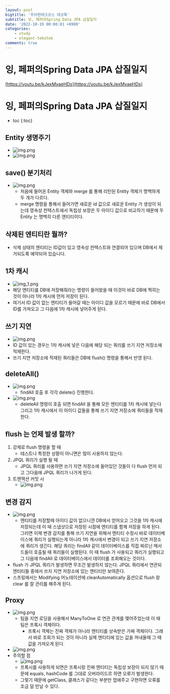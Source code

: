 ```yaml
---
layout: post
bigtitle: '우아한테크코스 테코톡'
subtitle: 잉, 페퍼의Spring Data JPA 삽질일지
date: '2022-10-19 00:00:01 +0900'
categories:
    - study
    - elegant-tekotok
comments: true
---
```


# 잉, 페퍼의Spring Data JPA 삽질일지
[https://youtu.be/kJexMyaeHDs](https://youtu.be/kJexMyaeHDs)

# 잉, 페퍼의Spring Data JPA 삽질일지
* toc
{:toc}

## Entity 생명주기
+ ![img.png](/assets/img/elegant-tekotok/EntityLifeCicle.png)
+ ![img.png](/assets/img/elegant-tekotok/EntityLifeCicle2.png)

## save() 분기처리
+ ![img.png](/assets/img/elegant-tekotok/JpaSave.png)
  + 처음에 들어온 Entity 객체와 merge 를 통해 리턴된 Entity 객체가 명백하게 두 개가 다르다. 
  + merge 명령을 통해서 들어가면 새로운 id 값으로 새로운 Entity 가 생성이 되는데 영속성 컨텍스트에서 독립성 보장은 두 아이디 값으로 비교하기 때문에 두 Entity 는 명백히 다른 엔티티이다.  

## 삭제된 엔티티란 뭘까? 
+ 삭제 상태의 엔티티는 ID값이 있고 영속성 컨텍스트와 연결되어 있으며 DB에서 제거되도록 예약되어 있습니다.


## 1차 캐시
+ ![img_1.png](/assets/img/elegant-tekotok/oneStepCash.png)
+ 해당 엔티티를 DB에 저장해줘라는 명령이 들어왔을 때 이것이 바로 DB에 찍히는 것이 아니라 1차 캐시에 먼저 저장이 된다. 
+ 여기서 ID 값이 없는 엔티티가 들어갈 때는 아이디 값을 모르기 때문에 바로 DB에서 ID를 가져오고 그 다음에 1차 캐시에 넣어주게 된다. 

## 쓰기 지연 
+ ![img.png](/assets/img/elegant-tekotok/WriteDelay.png)
+ ID 값이 있는 경우는 1차 캐시에 넣은 다음에 해당 되는 쿼리를 쓰기 지연 저장소에 적재한다. 
+ 쓰기 지연 저장소에 적재된 쿼리들은 DB에 flush() 명령을 통해서 반영 된다. 

## deleteAll()
+ ![img.png](/assets/img/elegant-tekotok/deleteAll.png)
  + findAll 호출 후 각각 delete() 진행한다. 
+ ![img.png](/assets/img/elegant-tekotok/deleteAll2.png)
  + deleteAll 명령이 호출 되면 findAll 을 통해 모든 엔티티를 1차 캐시에 넣는다 그리고 1차 캐시에서 이 아이디 값들을 통해 쓰기 지연 저장소에 쿼리들을 적재한다.

## flush 는 언제 발생 할까?
1. 강제로 flush 명령을 할 때
   + 테스트나 특정한 상황이 아니면은 많이 사용하지 않는다. 
2. JPQL 쿼리가 실행 될 때
   + JPQL 쿼리를 사용하면 쓰기 지연 저장소에 들어있던 것들이 다 flush 먼저 되고 그다음에 JPQL 쿼리가 나가게 된다. 
3. 트랜잭션 커밋 시 
   + ![img.png](/assets/img/elegant-tekotok/flush.png)

## 변경 감지 
+ ![img.png](/assets/img/elegant-tekotok/ChangeDetection.png)
  + 엔티티를 저장할때 아이디 값이 없으니깐 DB에서 얻어오고 그것을 1차 캐시에 저장되는데 이 때 스냅샷으로 저장된 시점에 엔티티를 함께 저장을 하게 된다. 그러면 이제 변경 감지를 통해 쓰기 지연을 위해서 
  엔티티 수정시 바로 데이터베이스에 쿼리가 실행되는게 아니라 1차 캐시에서 변경이 되고 쓰기 지연 저장소에 쿼리가 생긴다. 해당 쿼리는 findAll 같이 데이터베이스를 직접 찌르닌 메서드들이 호출될 때
  쿼리들이 실행된다. 이 때 flush 가 사용되고 쿼리가 실행되고 그 다음에 findAll 로 데이터베이스에서 데이터를 조회해오는 것이다.
+ flush 가 JPQL 쿼리가 발생하면 무조건 발생하지 않는다. JPQL 쿼리에서 연관되 엔티티들 중에서 쓰지 지연 저장소에 있는 엔티티만 보여준다.
+ 스프링에서는 Modifying 어노테이션에 clearAutomatically 옵션으로 flush 랑 clear 를 잘 관리를 해주게 된다.   

## Proxy
+ ![img.png](/assets/img/elegant-tekotok/jpaProxy.png)
  + 팀을 지연 로딩을 사용해서 ManyToOne 로 연관 관계를 맺어주었는데 이 때 팀은 프록시 객체이다. 
    + 프록시 객체는 진짜 객체가 아니라 앤티티를 상속받은 가짜 객체이다. 그래서 바로 조회가 되는 것이 아니라 실제 엔티티에 있는 값을 꺼내올때 그 때 값을 가져오게 된다. 
+ ![img.png](/assets/img/elegant-tekotok/jpaProxy2.png)
+ 주의할 점 
  + ![img.png](/assets/img/elegant-tekotok/jpaProxy3.png)
  + 프록시를 사용하게 되면은 프록시랑 진짜 엔티티는 독립성 보장이 되지 않기 때문에 equals, hashCode 를 그대로 오버라이드르 하면 오류가 발생한다. 
  + 그렇기 때문에 getClass, 클래스가 같다는 부분만 업애주고 구현하면 오류를 조금 덜 만날 수 있다. 